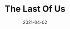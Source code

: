 ---
weight: 46
images:
- https://res.cloudinary.com/lrmn/image/upload/v1687377343/VIRTUAL-PHOTOGRAPHY/thelastofuspart1/tlou1_4_epqfil.png
- https://res.cloudinary.com/lrmn/image/upload/v1687377341/VIRTUAL-PHOTOGRAPHY/thelastofuspart1/tlou1_3_y3tp7y.png
multipleColumn: true
title: The Last Of Us
date: 2021-04-02
tags:
- outdoors
- all
---